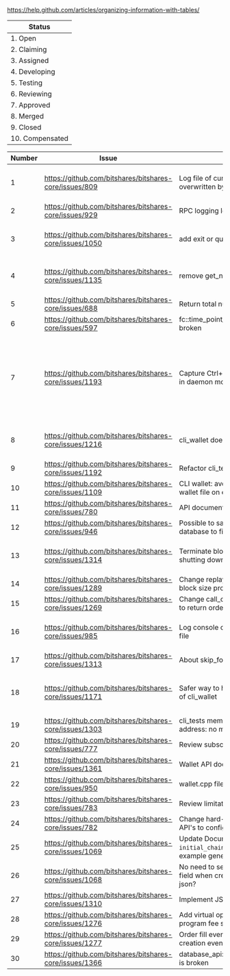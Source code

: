 https://help.github.com/articles/organizing-information-with-tables/

| Status |
| --- |
| 1. Open |
| 2. Claiming |
| 3. Assigned |
| 4. Developing |
| 5. Testing |
| 6. Reviewing |
| 7. Approved |
| 8. Merged |
| 9. Closed |
| 10. Compensated |

| Number | Issue | Title | PR | Status | Estimation |
| --- | --- | --- | --- | --- | --- |
| 1 | https://github.com/bitshares/bitshares-core/issues/809 | Log file of current hour gets overwritten by default | https://github.com/bitshares/bitshares-core/pull/1102 / https://github.com/bitshares/bitshares-fc/pull/56 | Compensated | 2 hours |
| 2 | https://github.com/bitshares/bitshares-core/issues/929 | RPC logging level inconsistency | https://github.com/bitshares/bitshares-fc/pull/62 | Compensated | 2 hours |
| 3 | https://github.com/bitshares/bitshares-core/issues/1050 | add exit or quit command to cli_wallet | https://github.com/bitshares/bitshares-core/pull/1104 / https://github.com/bitshares/bitshares-fc/pull/63 | Compensated | 4 hours |
| 4 | https://github.com/bitshares/bitshares-core/issues/1135 | remove get_named_account_balances | https://github.com/bitshares/bitshares-core/pull/1153 / https://github.com/bitshares/bitshares-core/pull/1154 | Compensated | 30 minutes |
| 5 | https://github.com/bitshares/bitshares-core/issues/688 | Return total number of available assets | https://github.com/bitshares/bitshares-core/pull/1159 | Compensated | 30 minutes |
| 6 | https://github.com/bitshares/bitshares-core/issues/597 | fc::time_point_sec::to_iso_string is broken | https://github.com/bitshares/bitshares-fc/pull/67 | Compensated | 1 hour |
| 7 | https://github.com/bitshares/bitshares-core/issues/1193 | Capture Ctrl+C in cli_wallet when not in daemon mode | https://github.com/bitshares/bitshares-core/pull/1207 / https://github.com/bitshares/bitshares-fc/pull/68 / https://github.com/bitshares/bitshares-fc/pull/70 / https://github.com/bitshares/bitshares-core/pull/1232 / https://github.com/bitshares/bitshares-fc/pull/77 | Compensated | 7 hours |
| 8 | https://github.com/bitshares/bitshares-core/issues/1216 | cli_wallet doesn't exit on quit nor EOF | https://github.com/bitshares/bitshares-core/pull/1218 / https://github.com/bitshares/bitshares-fc/pull/71 | NOT Compensated | 4 hours |
| 9 | https://github.com/bitshares/bitshares-core/issues/1192 | Refactor cli_test | https://github.com/bitshares/bitshares-core/pull/1243 | Compensated | 10 hours |
| 10 | https://github.com/bitshares/bitshares-core/issues/1109 | CLI wallet: avoid directly overwriting wallet file on exit | https://github.com/bitshares/bitshares-core/pull/1195 | Compensated | 3 hours |
| 11 | https://github.com/bitshares/bitshares-core/issues/780 | API documentation | https://github.com/bitshares/bitshares-core/pull/1174 | Closed | 5 hours |
| 12 | https://github.com/bitshares/bitshares-core/issues/946 | Possible to save unclean object database to file during replay | https://github.com/bitshares/bitshares-core/pull/1311 | Reviewing | 2 hours |
| 13 | https://github.com/bitshares/bitshares-core/issues/1314 | Terminate block production loop when shutting down witness plugin | https://github.com/bitshares/bitshares-core/pull/1332 / https://github.com/bitshares/bitshares-core/pull/1364 | Closed | 2 hours |
| 14 | https://github.com/bitshares/bitshares-core/issues/1289 | Change replay percentage to total block size processed | https://github.com/bitshares/bitshares-core/pull/1335 | Closed | 2 hours |
| 15 | https://github.com/bitshares/bitshares-core/issues/1269 | Change call_order_update_operation to return order_id | https://github.com/bitshares/bitshares-core/pull/1352 | Closed | 2 hours |
| 16 | https://github.com/bitshares/bitshares-core/issues/985 | Log console output during replay to file | https://github.com/bitshares/bitshares-core/pull/1355 / https://github.com/bitshares/bitshares-fc/pull/76 | Closed | 2 hours |
| 17 | https://github.com/bitshares/bitshares-core/issues/1313 | About skip_fork_db flag | ##### | Open | X hours |
| 18 | https://github.com/bitshares/bitshares-core/issues/1171 | Safer way to handle unlock command of cli_wallet | https://github.com/troglobit/editline/pull/21 / https://github.com/bitshares/bitshares-fc/pull/82 / https://github.com/bitshares/bitshares-core/pull/1382 | Assigned | 15 hours |
| 19 | https://github.com/bitshares/bitshares-core/issues/1303 | cli_tests memory access violation at address: no mapping at fault address | ##### | Assigned | 10 hours |
| 20 | https://github.com/bitshares/bitshares-core/issues/777 | Review subscription API | ##### | Assigned | X hours |
| 21 | https://github.com/bitshares/bitshares-core/issues/1361 | Wallet API documentation | ##### | Claiming | X hours |
| 22 | https://github.com/bitshares/bitshares-core/issues/950 | wallet.cpp file too big | ##### | Claiming | X hours |
| 23 | https://github.com/bitshares/bitshares-core/issues/783 | Review limitations on API's | ##### | Open | X hours |
| 24 | https://github.com/bitshares/bitshares-core/issues/782 | Change hard-coded limitations in API's to configurable | ##### | Open | X hours |
| 25 | https://github.com/bitshares/bitshares-core/issues/1069 | Update Documentation for `initial_chain_id` field when creating example genesis | ##### | Open | X hours |
| 26 | https://github.com/bitshares/bitshares-core/issues/1068 | No need to serialize `initial_chain_id` field when creating example genesis json? | ##### | Open | X hours |
| 27 | https://github.com/bitshares/bitshares-core/issues/1310 | Implement JSON-RPC batch | ##### | Open | X hours |
| 28 | https://github.com/bitshares/bitshares-core/issues/1276 | Add virtual operations for referral program fee split | ##### | Open | X hours |
| 29 | https://github.com/bitshares/bitshares-core/issues/1277 | Order fill events notified before order creation events | ##### | Open | X hours |
| 30 | https://github.com/bitshares/bitshares-core/issues/1366 | database_api::verify_account_authority is broken | ##### | Open | X hours |

